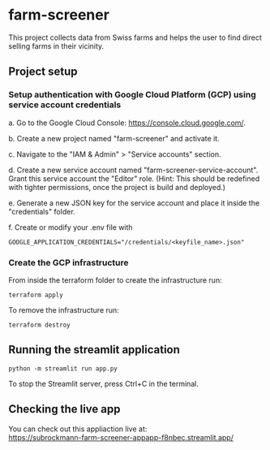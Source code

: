 # farm-screener

This project collects data from Swiss farms and helps the user to find direct selling farms in their vicinity.

## Project setup

### Setup authentication with Google Cloud Platform (GCP) using service account credentials
a. Go to the Google Cloud Console: https://console.cloud.google.com/.

b. Create a new project named "farm-screener" and activate it.

c. Navigate to the "IAM & Admin" > "Service accounts" section.

d. Create a new service account named "farm-screener-service-account". Grant this service account the "Editor" role. (Hint: This should be redefined with tighter permissions, once the project is build and deployed.)

e. Generate a new JSON key for the service account and place it inside the "credentials" folder.

f. Create or modify your .env file with 
````
GOOGLE_APPLICATION_CREDENTIALS="/credentials/<keyfile_name>.json"
````
### Create the GCP infrastructure

From inside the terraform folder to create the infrastructure run:

```
terraform apply
```
To remove the infrastructure run:

```
terraform destroy
```


## Running the streamlit application
```
python -m streamlit run app.py
```

To stop the Streamlit server, press Ctrl+C in the terminal.

## Checking the live app
You can check out this appliaction live at:  
 https://subrockmann-farm-screener-appapp-f8nbec.streamlit.app/